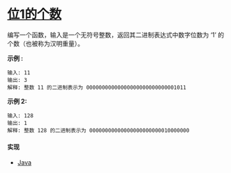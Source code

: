 # [位1的个数](https://leetcode-cn.com/problems/number-of-1-bits/description/)

编写一个函数，输入是一个无符号整数，返回其二进制表达式中数字位数为 ‘1’ 的个数（也被称为汉明重量）。

**示例 :**
```
输入: 11
输出: 3
解释: 整数 11 的二进制表示为 00000000000000000000000000001011
```

**示例 2:**
```
输入: 128
输出: 1
解释: 整数 128 的二进制表示为 00000000000000000000000010000000
```

#### 实现
- [Java](https://github.com/pojozhang/playground/blob/master/solutions/java/src/main/java/playground/algorithm/NumberOf1Bits.java)
